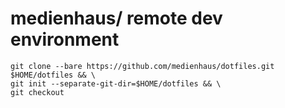 # medienhaus/ remote dev environment
```
git clone --bare https://github.com/medienhaus/dotfiles.git $HOME/dotfiles && \
git init --separate-git-dir=$HOME/dotfiles && \
git checkout
```
